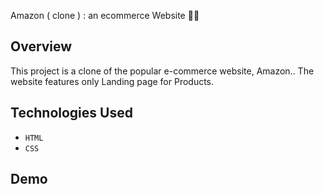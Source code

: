 Amazon ( clone ) : an ecommerce Website 🚀🎯


## Overview

This project is a clone of the popular e-commerce website, Amazon.. The website features only Landing page for Products.


## Technologies Used

- `HTML`
- `CSS`


## Demo 

